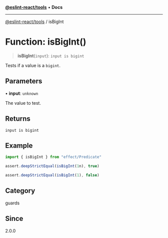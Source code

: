 [**@eslint-react/tools**](../README.md) • **Docs**

***

[@eslint-react/tools](../README.md) / isBigInt

# Function: isBigInt()

> **isBigInt**(`input`): `input is bigint`

Tests if a value is a `bigint`.

## Parameters

• **input**: `unknown`

The value to test.

## Returns

`input is bigint`

## Example

```ts
import { isBigInt } from "effect/Predicate"

assert.deepStrictEqual(isBigInt(1n), true)

assert.deepStrictEqual(isBigInt(1), false)
```

## Category

guards

## Since

2.0.0
